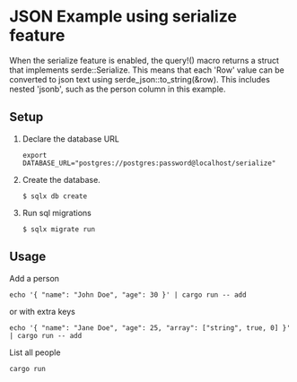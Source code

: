 # JSON Example using serialize feature

When the serialize feature is enabled, the query!() macro returns a
struct that implements serde::Serialize.  This means that each 'Row'
value can be converted to json text using serde_json::to_string(&row).
This includes nested 'jsonb', such as the person column in this
example.

## Setup

1. Declare the database URL

    ```
    export DATABASE_URL="postgres://postgres:password@localhost/serialize"
    ```

2. Create the database.

    ```
    $ sqlx db create
    ```

3. Run sql migrations

    ```
    $ sqlx migrate run
    ```

## Usage

Add a person

```
echo '{ "name": "John Doe", "age": 30 }' | cargo run -- add
```

or with extra keys

```
echo '{ "name": "Jane Doe", "age": 25, "array": ["string", true, 0] }' | cargo run -- add
```

List all people

```
cargo run
```
